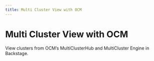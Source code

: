 ```yaml
---
title: Multi Cluster View with OCM
---
```


# Multi Cluster View with OCM

View clusters from OCM’s MultiClusterHub and MultiCluster Engine in Backstage.
